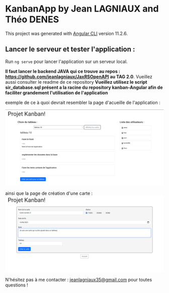 # KanbanApp by Jean LAGNIAUX and Théo DENES

This project was generated with [Angular CLI](https://github.com/angular/angular-cli) version 11.2.6.

## Lancer le serveur et tester l'application : 

Run `ng serve` pour lancer l'application sur un serveur local. 

**Il faut lancer le backend JAVA qui ce trouve au repos : https://github.com/jeanlagniaux/JaxRSOpenAPI au TAG 2.0**.
Vueillez aussi consulter le readme de ce repository
**Vueillez utilisez le script sir_database.sql présent a la racine du repository kanban-Angular afin de faciliter grandement l'utilisation de l'application**


exemple de ce à quoi devrait resembler la page d'acueille de l'application : 

![](https://github.com/jeanlagniaux/kanban-Angular/raw/master/img/home.png)

ainsi que la page de création d'une carte : 
![](https://github.com/jeanlagniaux/kanban-Angular/raw/master/img/createCard.png)

N'hésitez pas à me contacter : jeanlagniaux35@gmail.com pour toutes questions ! 
